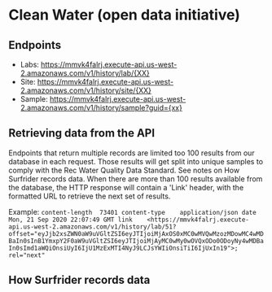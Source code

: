 # Clean Water (open data initiative)

## Endpoints

  - Labs: https://mmvk4falrj.execute-api.us-west-2.amazonaws.com/v1/history/lab/{XX}
  - Site: https://mmvk4falrj.execute-api.us-west-2.amazonaws.com/v1/history/site/{XX}
  - Sample: https://mmvk4falrj.execute-api.us-west-2.amazonaws.com/v1/history/sample?guid={xx}
  
## Retrieving data from the API
  
Endpoints that return multiple records are limited too 100 results from our database in each request. Those results will get split into unique samples to comply with the Rec Water Quality Data Standard. See notes on How Surfrider records data. When there are more than 100 results available from the database, the HTTP response will contain a 'Link' header, with the formatted URL to retrieve the next set of results.

Example:
`
content-length	73401
content-type	application/json
date	Mon, 21 Sep 2020 22:07:49 GMT
link	<https://mmvk4falrj.execute-api.us-west-2.amazonaws.com/v1/history/lab/51?offset="eyJjb2xsZWN0aW9uVGltZSI6eyJTIjoiMjAxOS0xMC0wMVQwMzozMDowMC4wMDBaIn0sInB1YmxpY2F0aW9uVGltZSI6eyJTIjoiMjAyMC0wMy0wOVQxODo0ODoyNy4wMDBaIn0sImd1aWQiOnsiUyI6IjU1MzExMTI4NyJ9LCJsYWIiOnsiTiI6IjUxIn19">; rel="next"
`

## How Surfrider records data
